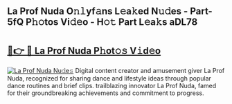 ## La Prof Nuda O𝚗𝚕yf𝚊ns L𝚎a𝚔ed N𝚞𝚍es - Part-5fQ P𝚑𝚘tos Vi𝚍𝚎o - H𝚘𝚝 Part L𝚎a𝚔s aDL78

# <h2><a href="http://kf238hx.oniu.top/?m=La+Prof+Nuda">🔗👉 🔴 La Prof Nuda P𝚑ot𝚘𝚜 V𝚒d𝚎o</a></h2>

[![La Prof Nuda Nu𝚍e𝚜](https://i.imgur.com/0qMVB7G.gif)](http://kf238hx.oniu.top/?m=La+Prof+Nuda)
Digital content creator and amusement giver La Prof Nuda, recognized for sharing dance and lifestyle ideas through popular dance routines and brief clips. trailblazing innovator La Prof Nuda, famed for their groundbreaking achievements and commitment to progress.  
